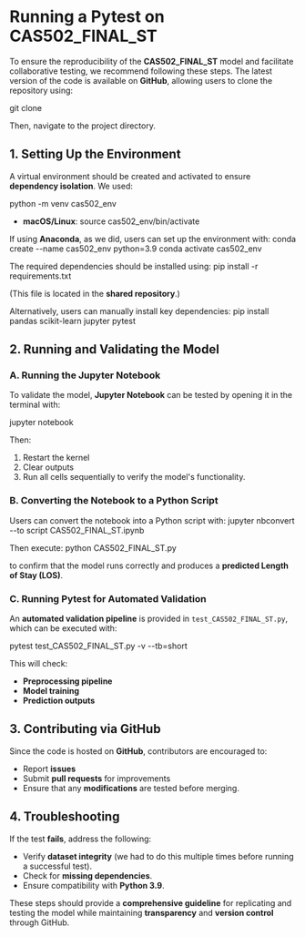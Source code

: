 # Running a Pytest on CAS502_FINAL_ST
To ensure the reproducibility of the **CAS502_FINAL_ST** model and facilitate collaborative testing, we recommend following these steps. The latest version of the code is available on **GitHub**, allowing users to clone the repository using:

git clone <repository-url>

Then, navigate to the project directory.

## 1. Setting Up the Environment

A virtual environment should be created and activated to ensure **dependency isolation**. We used:

python -m venv cas502_env

- **macOS/Linux**:
source cas502_env/bin/activate

If using **Anaconda**, as we did, users can set up the environment with:
conda create --name cas502_env python=3.9 conda activate cas502_env

The required dependencies should be installed using:
pip install -r requirements.txt

(This file is located in the **shared repository**.)

Alternatively, users can manually install key dependencies:
pip install pandas scikit-learn jupyter pytest

## 2. Running and Validating the Model

### **A. Running the Jupyter Notebook**
To validate the model, **Jupyter Notebook** can be tested by opening it in the terminal with:

jupyter notebook

Then:
1. Restart the kernel
2. Clear outputs
3. Run all cells sequentially to verify the model's functionality.

### **B. Converting the Notebook to a Python Script**
Users can convert the notebook into a Python script with:
jupyter nbconvert --to script CAS502_FINAL_ST.ipynb

Then execute:
python CAS502_FINAL_ST.py

to confirm that the model runs correctly and produces a **predicted Length of Stay (LOS)**.

### **C. Running Pytest for Automated Validation**
An **automated validation pipeline** is provided in `test_CAS502_FINAL_ST.py`, which can be executed with:

pytest test_CAS502_FINAL_ST.py -v --tb=short

This will check:
- **Preprocessing pipeline**
- **Model training**
- **Prediction outputs**

## 3. Contributing via GitHub

Since the code is hosted on **GitHub**, contributors are encouraged to:
- Report **issues**
- Submit **pull requests** for improvements
- Ensure that any **modifications** are tested before merging.

## 4. Troubleshooting

If the test **fails**, address the following:
- Verify **dataset integrity** (we had to do this multiple times before running a successful test).
- Check for **missing dependencies**.
- Ensure compatibility with **Python 3.9**.

These steps should provide a **comprehensive guideline** for replicating and testing the model while maintaining **transparency** and **version control** through GitHub.

